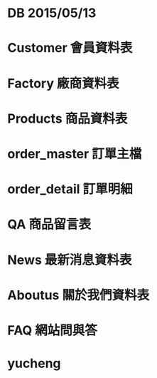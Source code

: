 
# DB 2015/05/13

# Customer 會員資料表
# Factory  廠商資料表
# Products 商品資料表
# order_master 訂單主檔
# order_detail 訂單明細
# QA 商品留言表
# News 最新消息資料表
# Aboutus 關於我們資料表
# FAQ 網站問與答

# yucheng
